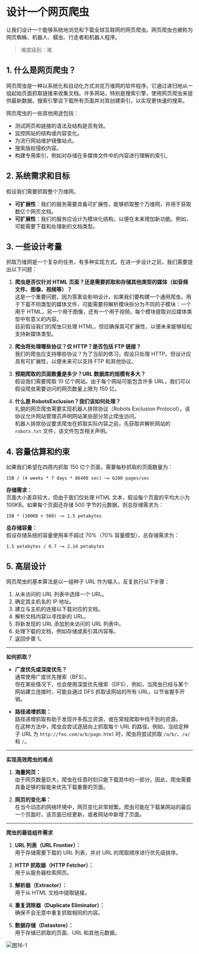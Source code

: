 # 设计一个网页爬虫  

让我们设计一个能够系统地浏览和下载全球互联网的网页爬虫。网页爬虫也被称为网页蜘蛛、机器人、蠕虫、行走者和机器人程序。  
> 难度级别：难

## 1. 什么是网页爬虫？

网页爬虫是一种以系统化和自动化方式浏览万维网的软件程序。它通过递归地从一组起始页面抓取链接来收集文档。许多网站，特别是搜索引擎，使用网页爬虫来提供最新数据。搜索引擎会下载所有页面并对其创建索引，以实现更快速的搜索。

网页爬虫的一些其他用途包括：
- 测试网页和链接的语法及结构是否有效。
- 监控网站的结构或内容变化。
- 为流行网站维护镜像站点。
- 搜索版权侵权内容。
- 构建专用索引，例如对存储在多媒体文件中的内容进行理解的索引。

## 2. 系统需求和目标

假设我们需要抓取整个万维网。

- **可扩展性**：我们的服务需要具备可扩展性，能够抓取整个万维网，并用于获取数亿个网页文档。
- **可扩展性**：我们的服务应设计为模块化结构，以便在未来增加新功能。例如，可能需要下载和处理新的文档类型。

## 3. 一些设计考量

抓取万维网是一个复杂的任务，有多种实现方式。在进一步设计之前，我们需要提出以下问题：

1. **爬虫是否仅针对 HTML 页面？还是需要抓取和存储其他类型的媒体（如音频文件、图像、视频等）？**  
   这是一个重要问题，因为答案会影响设计。如果我们要构建一个通用爬虫，用于下载不同类型的媒体文件，可能需要将解析模块拆分为不同的子模块：一个用于 HTML，另一个用于图像，还有一个用于视频，每个模块提取对应媒体类型中有意义的内容。  
   目前假设我们的爬虫只处理 HTML，但应确保其可扩展性，以便未来能够轻松支持新媒体类型。

2. **爬虫将处理哪些协议？仅 HTTP？是否包括 FTP 链接？**  
   我们的爬虫应支持哪些协议？为了当前的练习，假设只处理 HTTP。但设计应具有可扩展性，以便未来可以支持 FTP 和其他协议。

3. **预期爬取的页面数量是多少？URL 数据库的规模有多大？**  
   假设我们需要爬取 10 亿个网站。由于每个网站可能包含许多 URL，我们可以假设爬虫需要访问的网页数量上限为 150 亿。

4. **什么是 RobotsExclusion？我们该如何处理？**  
   礼貌的网页爬虫需要实现机器人排除协议（Robots Exclusion Protocol）。该协议允许网站管理员声明网站某些部分禁止爬虫访问。  
   机器人排除协议要求爬虫在抓取实际内容之前，先获取并解析网站的 `robots.txt` 文件，该文件包含相关声明。

## 4. 容量估算和约束

如果我们希望在四周内抓取 150 亿个页面，需要每秒抓取的页面数量为：  

```
15B / (4 weeks * 7 days * 86400 sec) ~= 6200 pages/sec
```

**存储需求：**  
页面大小差异较大，但由于我们仅处理 HTML 文本，假设每个页面的平均大小为 100KB。如果每个页面还存储 500 字节的元数据，则总存储需求为：  

```
15B * (100KB + 500) ~= 1.5 petabytes
```

**总存储容量：**  
假设存储系统的容量使用率不超过 70%（70% 容量模型），总存储需求为：  

```
1.5 petabytes / 0.7 ~= 2.14 petabytes
```

## 5. 高层设计

网页爬虫的基本算法是以一组种子 URL 作为输入，反复执行以下步骤：

1. 从未访问的 URL 列表中选择一个 URL。  
2. 确定其主机名的 IP 地址。  
3. 建立与主机的连接以下载对应的文档。  
4. 解析文档内容以寻找新的 URL。  
5. 将新发现的 URL 添加到未访问的 URL 列表中。  
6. 处理下载的文档，例如存储或索引其内容等。  
7. 返回步骤 1。

---

**如何抓取？**

- **广度优先或深度优先？**  
  通常使用广度优先搜索（BFS）。  
  但在某些情况下，也会使用深度优先搜索（DFS），例如，当爬虫已经与某个网站建立连接时，可能会通过 DFS 抓取该网站的所有 URL，以节省握手开销。

- **路径递增抓取：**  
  路径递增抓取有助于发现许多孤立资源，或在常规爬取中找不到的资源。  
  在这种方法中，爬虫会尝试逐层向上抓取每个 URL 的路径。例如，当给定种子 URL 为 `http://foo.com/a/b/page.html` 时，爬虫将尝试抓取 `/a/b/`、`/a/` 和 `/`。

---

**实现高效爬虫的难点**

1. **海量网页：**  
   由于网页数量巨大，爬虫在任意时刻只能下载其中的一部分。因此，爬虫需要具备足够的智能来优先下载重要的页面。

2. **网页的变化率：**  
   在当今动态的网络环境中，网页变化非常频繁。爬虫可能在下载某网站的最后一个页面时，该页面已经更新，或者网站中新增了页面。

---

**爬虫的最低组件需求**

1. **URL 列表（URL Frontier）：**  
   用于存储需要下载的 URL 列表，并对 URL 的爬取顺序进行优先级排序。

2. **HTTP 抓取器（HTTP Fetcher）：**  
   用于从服务器检索网页。

3. **解析器（Extractor）：**  
   用于从 HTML 文档中提取链接。

4. **重复消除器（Duplicate Eliminator）：**  
   确保不会无意中重复抓取相同的内容。

5. **数据存储（Datastore）：**  
   用于存储已抓取的页面、URL 和其他元数据。

![图16-1](/grokking/f13-1.png)
